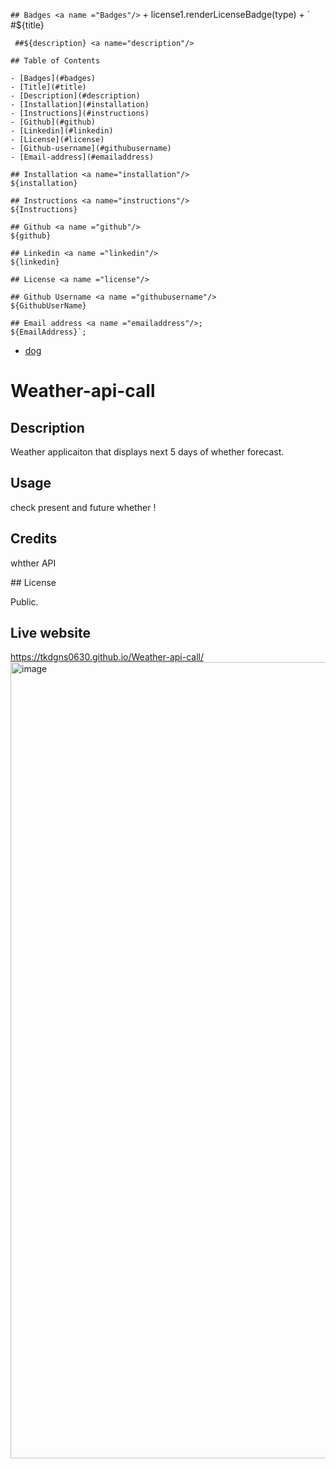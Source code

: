  `## Badges <a name ="Badges"/>` +
  license1.renderLicenseBadge(type) +
  `
  \#${title} <a name="title"/>

     ##${description} <a name="description"/>

    ## Table of Contents

    - [Badges](#badges)
    - [Title](#title)
    - [Description](#description)
    - [Installation](#installation)
    - [Instructions](#instructions)
    - [Github](#github)
    - [Linkedin](#linkedin)
    - [License](#license)
    - [Github-username](#githubusername)
    - [Email-address](#emailaddress)

    ## Installation <a name="installation"/>
    ${installation}

    ## Instructions <a name="instructions"/>
    ${Instructions}

    ## Github <a name ="github"/>
    ${github}

    ## Linkedin <a name ="linkedin"/>
    ${linkedin}

    ## License <a name ="license"/>

    ## Github Username <a name ="githubusername"/>
    ${GithubUserName}

    ## Email address <a name ="emailaddress"/>;
    ${EmailAddress}`;










- [dog](#license)

# Weather-api-call

## Description

Weather applicaiton that displays next 5 days of whether forecast.

## Usage

check present and future whether !

## Credits

whther API

<a name="license"/>
## License

Public.

## Live website
https://tkdgns0630.github.io/Weather-api-call/
<img width="1274" alt="image" src="https://github.com/tkdgns0630/Weather-api-call/assets/129707996/cf36be33-f9a3-497c-8500-0c9ed6208cb0">
